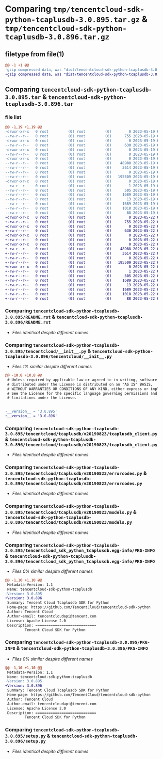 # Comparing `tmp/tencentcloud-sdk-python-tcaplusdb-3.0.895.tar.gz` & `tmp/tencentcloud-sdk-python-tcaplusdb-3.0.896.tar.gz`

## filetype from file(1)

```diff
@@ -1 +1 @@
-gzip compressed data, was "dist/tencentcloud-sdk-python-tcaplusdb-3.0.895.tar", last modified: Fri May 19 03:00:38 2023, max compression
+gzip compressed data, was "dist/tencentcloud-sdk-python-tcaplusdb-3.0.896.tar", last modified: Mon May 22 00:32:52 2023, max compression
```

## Comparing `tencentcloud-sdk-python-tcaplusdb-3.0.895.tar` & `tencentcloud-sdk-python-tcaplusdb-3.0.896.tar`

### file list

```diff
@@ -1,19 +1,19 @@
-drwxr-xr-x   0 root         (0) root         (0)        0 2023-05-19 03:00:38.000000 tencentcloud-sdk-python-tcaplusdb-3.0.895/
--rw-r--r--   0 root         (0) root         (0)      755 2023-05-19 03:00:37.000000 tencentcloud-sdk-python-tcaplusdb-3.0.895/README.rst
-drwxr-xr-x   0 root         (0) root         (0)        0 2023-05-19 03:00:38.000000 tencentcloud-sdk-python-tcaplusdb-3.0.895/tencentcloud/
--rw-r--r--   0 root         (0) root         (0)      630 2023-05-19 03:00:37.000000 tencentcloud-sdk-python-tcaplusdb-3.0.895/tencentcloud/__init__.py
-drwxr-xr-x   0 root         (0) root         (0)        0 2023-05-19 03:00:38.000000 tencentcloud-sdk-python-tcaplusdb-3.0.895/tencentcloud/tcaplusdb/
--rw-r--r--   0 root         (0) root         (0)        0 2023-05-19 03:00:37.000000 tencentcloud-sdk-python-tcaplusdb-3.0.895/tencentcloud/tcaplusdb/__init__.py
-drwxr-xr-x   0 root         (0) root         (0)        0 2023-05-19 03:00:38.000000 tencentcloud-sdk-python-tcaplusdb-3.0.895/tencentcloud/tcaplusdb/v20190823/
--rw-r--r--   0 root         (0) root         (0)    48988 2023-05-19 03:00:37.000000 tencentcloud-sdk-python-tcaplusdb-3.0.895/tencentcloud/tcaplusdb/v20190823/tcaplusdb_client.py
--rw-r--r--   0 root         (0) root         (0)     3614 2023-05-19 03:00:37.000000 tencentcloud-sdk-python-tcaplusdb-3.0.895/tencentcloud/tcaplusdb/v20190823/errorcodes.py
--rw-r--r--   0 root         (0) root         (0)        0 2023-05-19 03:00:37.000000 tencentcloud-sdk-python-tcaplusdb-3.0.895/tencentcloud/tcaplusdb/v20190823/__init__.py
--rw-r--r--   0 root         (0) root         (0)   195509 2023-05-19 03:00:37.000000 tencentcloud-sdk-python-tcaplusdb-3.0.895/tencentcloud/tcaplusdb/v20190823/models.py
-drwxr-xr-x   0 root         (0) root         (0)        0 2023-05-19 03:00:38.000000 tencentcloud-sdk-python-tcaplusdb-3.0.895/tencentcloud_sdk_python_tcaplusdb.egg-info/
--rw-r--r--   0 root         (0) root         (0)        1 2023-05-19 03:00:38.000000 tencentcloud-sdk-python-tcaplusdb-3.0.895/tencentcloud_sdk_python_tcaplusdb.egg-info/dependency_links.txt
--rw-r--r--   0 root         (0) root         (0)      505 2023-05-19 03:00:38.000000 tencentcloud-sdk-python-tcaplusdb-3.0.895/tencentcloud_sdk_python_tcaplusdb.egg-info/SOURCES.txt
--rw-r--r--   0 root         (0) root         (0)     1689 2023-05-19 03:00:38.000000 tencentcloud-sdk-python-tcaplusdb-3.0.895/tencentcloud_sdk_python_tcaplusdb.egg-info/PKG-INFO
--rw-r--r--   0 root         (0) root         (0)       13 2023-05-19 03:00:38.000000 tencentcloud-sdk-python-tcaplusdb-3.0.895/tencentcloud_sdk_python_tcaplusdb.egg-info/top_level.txt
--rw-r--r--   0 root         (0) root         (0)     1689 2023-05-19 03:00:38.000000 tencentcloud-sdk-python-tcaplusdb-3.0.895/PKG-INFO
--rw-r--r--   0 root         (0) root         (0)     1018 2023-05-19 03:00:37.000000 tencentcloud-sdk-python-tcaplusdb-3.0.895/setup.py
--rw-r--r--   0 root         (0) root         (0)       88 2023-05-19 03:00:38.000000 tencentcloud-sdk-python-tcaplusdb-3.0.895/setup.cfg
+drwxr-xr-x   0 root         (0) root         (0)        0 2023-05-22 00:32:52.000000 tencentcloud-sdk-python-tcaplusdb-3.0.896/
+-rw-r--r--   0 root         (0) root         (0)      755 2023-05-22 00:32:52.000000 tencentcloud-sdk-python-tcaplusdb-3.0.896/README.rst
+drwxr-xr-x   0 root         (0) root         (0)        0 2023-05-22 00:32:52.000000 tencentcloud-sdk-python-tcaplusdb-3.0.896/tencentcloud/
+-rw-r--r--   0 root         (0) root         (0)      630 2023-05-22 00:32:52.000000 tencentcloud-sdk-python-tcaplusdb-3.0.896/tencentcloud/__init__.py
+drwxr-xr-x   0 root         (0) root         (0)        0 2023-05-22 00:32:52.000000 tencentcloud-sdk-python-tcaplusdb-3.0.896/tencentcloud/tcaplusdb/
+-rw-r--r--   0 root         (0) root         (0)        0 2023-05-22 00:32:52.000000 tencentcloud-sdk-python-tcaplusdb-3.0.896/tencentcloud/tcaplusdb/__init__.py
+drwxr-xr-x   0 root         (0) root         (0)        0 2023-05-22 00:32:52.000000 tencentcloud-sdk-python-tcaplusdb-3.0.896/tencentcloud/tcaplusdb/v20190823/
+-rw-r--r--   0 root         (0) root         (0)    48988 2023-05-22 00:32:52.000000 tencentcloud-sdk-python-tcaplusdb-3.0.896/tencentcloud/tcaplusdb/v20190823/tcaplusdb_client.py
+-rw-r--r--   0 root         (0) root         (0)     3614 2023-05-22 00:32:52.000000 tencentcloud-sdk-python-tcaplusdb-3.0.896/tencentcloud/tcaplusdb/v20190823/errorcodes.py
+-rw-r--r--   0 root         (0) root         (0)        0 2023-05-22 00:32:52.000000 tencentcloud-sdk-python-tcaplusdb-3.0.896/tencentcloud/tcaplusdb/v20190823/__init__.py
+-rw-r--r--   0 root         (0) root         (0)   195509 2023-05-22 00:32:52.000000 tencentcloud-sdk-python-tcaplusdb-3.0.896/tencentcloud/tcaplusdb/v20190823/models.py
+drwxr-xr-x   0 root         (0) root         (0)        0 2023-05-22 00:32:52.000000 tencentcloud-sdk-python-tcaplusdb-3.0.896/tencentcloud_sdk_python_tcaplusdb.egg-info/
+-rw-r--r--   0 root         (0) root         (0)        1 2023-05-22 00:32:52.000000 tencentcloud-sdk-python-tcaplusdb-3.0.896/tencentcloud_sdk_python_tcaplusdb.egg-info/dependency_links.txt
+-rw-r--r--   0 root         (0) root         (0)      505 2023-05-22 00:32:52.000000 tencentcloud-sdk-python-tcaplusdb-3.0.896/tencentcloud_sdk_python_tcaplusdb.egg-info/SOURCES.txt
+-rw-r--r--   0 root         (0) root         (0)     1689 2023-05-22 00:32:52.000000 tencentcloud-sdk-python-tcaplusdb-3.0.896/tencentcloud_sdk_python_tcaplusdb.egg-info/PKG-INFO
+-rw-r--r--   0 root         (0) root         (0)       13 2023-05-22 00:32:52.000000 tencentcloud-sdk-python-tcaplusdb-3.0.896/tencentcloud_sdk_python_tcaplusdb.egg-info/top_level.txt
+-rw-r--r--   0 root         (0) root         (0)     1689 2023-05-22 00:32:52.000000 tencentcloud-sdk-python-tcaplusdb-3.0.896/PKG-INFO
+-rw-r--r--   0 root         (0) root         (0)     1018 2023-05-22 00:32:52.000000 tencentcloud-sdk-python-tcaplusdb-3.0.896/setup.py
+-rw-r--r--   0 root         (0) root         (0)       88 2023-05-22 00:32:52.000000 tencentcloud-sdk-python-tcaplusdb-3.0.896/setup.cfg
```

### Comparing `tencentcloud-sdk-python-tcaplusdb-3.0.895/README.rst` & `tencentcloud-sdk-python-tcaplusdb-3.0.896/README.rst`

 * *Files identical despite different names*

### Comparing `tencentcloud-sdk-python-tcaplusdb-3.0.895/tencentcloud/__init__.py` & `tencentcloud-sdk-python-tcaplusdb-3.0.896/tencentcloud/__init__.py`

 * *Files 1% similar despite different names*

```diff
@@ -10,8 +10,8 @@
 # Unless required by applicable law or agreed to in writing, software
 # distributed under the License is distributed on an "AS IS" BASIS,
 # WITHOUT WARRANTIES OR CONDITIONS OF ANY KIND, either express or implied.
 # See the License for the specific language governing permissions and
 # limitations under the License.
 
 
-__version__ = '3.0.895'
+__version__ = '3.0.896'
```

### Comparing `tencentcloud-sdk-python-tcaplusdb-3.0.895/tencentcloud/tcaplusdb/v20190823/tcaplusdb_client.py` & `tencentcloud-sdk-python-tcaplusdb-3.0.896/tencentcloud/tcaplusdb/v20190823/tcaplusdb_client.py`

 * *Files identical despite different names*

### Comparing `tencentcloud-sdk-python-tcaplusdb-3.0.895/tencentcloud/tcaplusdb/v20190823/errorcodes.py` & `tencentcloud-sdk-python-tcaplusdb-3.0.896/tencentcloud/tcaplusdb/v20190823/errorcodes.py`

 * *Files identical despite different names*

### Comparing `tencentcloud-sdk-python-tcaplusdb-3.0.895/tencentcloud/tcaplusdb/v20190823/models.py` & `tencentcloud-sdk-python-tcaplusdb-3.0.896/tencentcloud/tcaplusdb/v20190823/models.py`

 * *Files identical despite different names*

### Comparing `tencentcloud-sdk-python-tcaplusdb-3.0.895/tencentcloud_sdk_python_tcaplusdb.egg-info/PKG-INFO` & `tencentcloud-sdk-python-tcaplusdb-3.0.896/tencentcloud_sdk_python_tcaplusdb.egg-info/PKG-INFO`

 * *Files 0% similar despite different names*

```diff
@@ -1,10 +1,10 @@
 Metadata-Version: 1.1
 Name: tencentcloud-sdk-python-tcaplusdb
-Version: 3.0.895
+Version: 3.0.896
 Summary: Tencent Cloud Tcaplusdb SDK for Python
 Home-page: https://github.com/TencentCloud/tencentcloud-sdk-python
 Author: Tencent Cloud
 Author-email: tencentcloudapi@tencent.com
 License: Apache License 2.0
 Description: ============================
         Tencent Cloud SDK for Python
```

### Comparing `tencentcloud-sdk-python-tcaplusdb-3.0.895/PKG-INFO` & `tencentcloud-sdk-python-tcaplusdb-3.0.896/PKG-INFO`

 * *Files 0% similar despite different names*

```diff
@@ -1,10 +1,10 @@
 Metadata-Version: 1.1
 Name: tencentcloud-sdk-python-tcaplusdb
-Version: 3.0.895
+Version: 3.0.896
 Summary: Tencent Cloud Tcaplusdb SDK for Python
 Home-page: https://github.com/TencentCloud/tencentcloud-sdk-python
 Author: Tencent Cloud
 Author-email: tencentcloudapi@tencent.com
 License: Apache License 2.0
 Description: ============================
         Tencent Cloud SDK for Python
```

### Comparing `tencentcloud-sdk-python-tcaplusdb-3.0.895/setup.py` & `tencentcloud-sdk-python-tcaplusdb-3.0.896/setup.py`

 * *Files identical despite different names*

